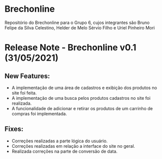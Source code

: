 # Brechonline

Repositório do Brechonline para o Grupo 6, cujos integrantes são Bruno Felipe da Silva Celestino, Helder de Melo Sérvio Filho e Uriel Pinheiro Mori

# Release Note - Brechonline v0.1 (31/05/2021)

## New Features:
  - A implementação de uma área de cadastros e exibição dos produtos no site foi feita.
  - A implementação de uma busca pelos produtos cadastros no site foi realizada.
  - A funcionalidade de adicionar e retirar os produtos de um carrinho de compras foi implementada.

## Fixes:
  - Correções realizadas a parte lógica do usuário.
  - Correções realizadas em relação a interface do site no geral.
  - Realizada correções na parte de conversão de data.


